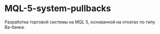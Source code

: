 # MQL-5-system-pullbacks
Разработка торговой системы на MQL 5, основанной на откатах по типу Ва-банка.
